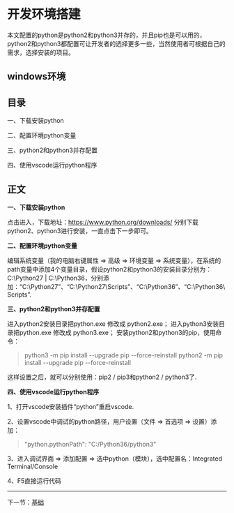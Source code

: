 # 开发环境搭建  #

本文配置的python是python2和python3并存的，并且pip也是可以用的，python2和python3都配置可让开发者的选择更多一些，当然使用者可根据自己的需求，选择安装的项目。

## windows环境 ##

## 目录 ##
一、下载安装python

二、配置环境python变量

三、python2和python3并存配置

四、使用vscode运行python程序


## 正文 ##

**一、下载安装python**

点击进入，下载地址：https://www.python.org/downloads/
分别下载python2、python3进行安装，一直点击下一步即可。

**二、配置环境python变量**

编辑系统变量（我的电脑右键属性 => 高级 => 环境变量 => 系统变量），在系统的path变量中添加4个变量目录，假设python2和python3的安装目录分别为：C:\Python27 | C:\Python36，分别添加：“C:\Python27”、“C:\Python27\Scripts”、“C:\Python36”、“C:\Python36\Scripts”.

**三、python2和python3并存配置**

进入python2安装目录把python.exe 修改成 python2.exe；
进入python3安装目录把python.exe 修改成 python3.exe；
安装python2和python3的pip，使用命令：
> python3 -m pip install --upgrade pip --force-reinstall
> python2 -m pip install --upgrade pip --force-reinstall

这样设置之后，就可以分别使用：pip2 / pip3和python2 / python3了.

**四、使用vscode运行python程序**

1、打开vscode安装插件“python”重启vscode.

2、设置vscode中调试的python路径，用户设置（文件 => 首选项 => 设置）添加：
> "python.pythonPath": "C:/Python36/python3"
 
3、进入调试界面 => 添加配置 => 选中python（模块），选中配置名：Integrated Terminal/Console

4、F5直接运行代码


----------

下一节：[基础](基础.md)